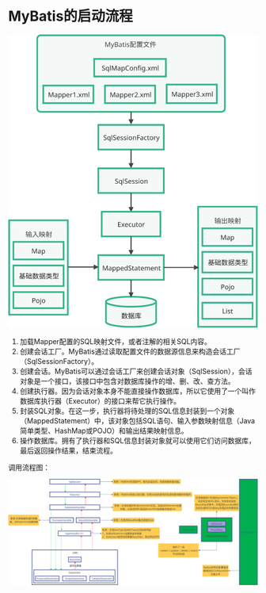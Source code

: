 # MyBatis的启动流程

![](assets/架构.svg)

1.  加载Mapper配置的SQL映射文件，或者注解的相关SQL内容。
2.  创建会话工厂。MyBatis通过读取配置文件的数据源信息来构造会话工厂（SqlSessionFactory）。
3.  创建会话。MyBatis可以通过会话工厂来创建会话对象（SqlSession），会话对象是一个接口，该接口中包含对数据库操作的增、删、改、查方法。
4.  创建执行器。因为会话对象本身不能直接操作数据库，所以它使用了一个叫作数据库执行器（Executor）的接口来帮它执行操作。
5.  封装SQL对象。在这一步，执行器将待处理的SQL信息封装到一个对象（MappedStatement）中，该对象包括SQL语句、输入参数映射信息（Java简单类型、HashMap或POJO）和输出结果映射信息。
6.  操作数据库。拥有了执行器和SQL信息封装对象就可以使用它们访问数据库，最后返回操作结果，结束流程。

调用流程图：

![](assets/调用流程图.svg)
